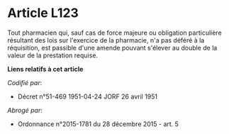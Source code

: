 # Article L123

Tout pharmacien qui, sauf cas de force majeure ou obligation particulière résultant des lois sur l'exercice de la pharmacie,
n'a pas déféré à la réquisition, est passible d'une amende pouvant s'élever au double de la valeur de la prestation requise.

**Liens relatifs à cet article**

_Codifié par_:

  - Décret n°51-469 1951-04-24 JORF 26 avril 1951

_Abrogé par_:

  - Ordonnance n°2015-1781 du 28 décembre 2015 - art. 5
